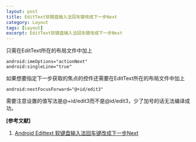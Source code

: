 ```yaml
---
layout: post
title: EditText软键盘输入法回车键改成下一步Next
category: Layout
tags: [Layout]
excerpt: EditText软键盘输入法回车键改成下一步Next
---
```


只需在EditText所在的布局文件中加上


	android:imeOptions="actionNext"
	android:singleLine="true"


如果想要指定下一步获取的焦点的控件还需要在EditText所在的布局文件中加上

	android:nextFocusForward="@+id/edit3"

需要注意设置的值写法是@+id/edit3而不是@id/edit3，少了加号的话无法编译成功。

**[参考文献]**

1. [Android Edittext 软键盘输入法回车键改成下一步Next](https://blog.csdn.net/mqdxiaoxiao/article/details/88857532 "Android Edittext 软键盘输入法回车键改成下一步Next")



